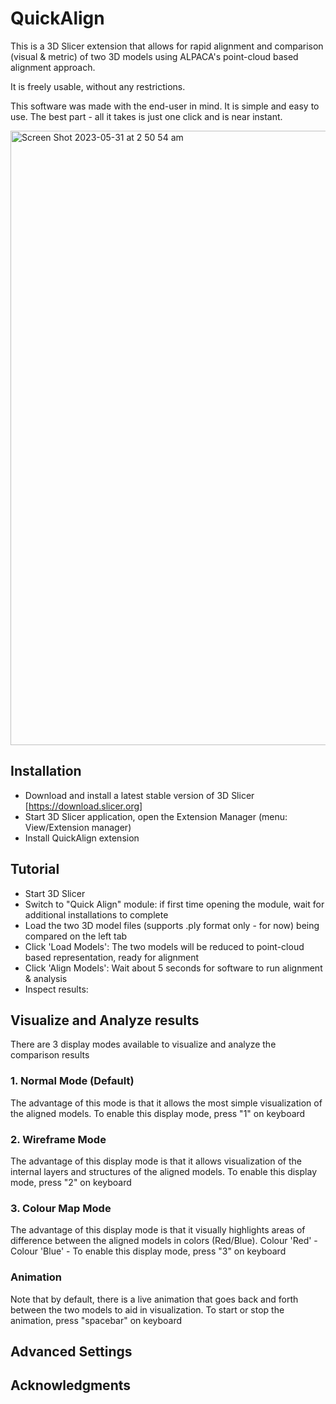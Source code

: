 # QuickAlign

This is a 3D Slicer extension that allows for rapid alignment and comparison (visual & metric) of two 3D models using ALPACA's point-cloud based alignment approach.

It is freely usable, without any restrictions.

This software was made with the end-user in mind. It is simple and easy to use.
The best part - all it takes is just one click and is near instant.

<img width="983" alt="Screen Shot 2023-05-31 at 2 50 54 am" src="https://github.com/seanchoi0519/SlicerQuickAlign/assets/33897705/56f2cdb4-c033-4156-853b-6ff4efbe1978">


## Installation

- Download and install a latest stable version of 3D Slicer [https://download.slicer.org]
- Start 3D Slicer application, open the Extension Manager (menu: View/Extension manager)
- Install QuickAlign extension

## Tutorial
- Start 3D Slicer
- Switch to "Quick Align" module: if first time opening the module, wait for additional installations to complete 
- Load the two 3D model files (supports .ply format only - for now) being compared on the left tab
- Click 'Load Models': The two models will be reduced to point-cloud based representation, ready for alignment
- Click 'Align Models': Wait about 5 seconds for software to run alignment & analysis
- Inspect results: 

## Visualize and Analyze results
There are 3 display modes available to visualize and analyze the comparison results
### 1. Normal Mode (Default)

The advantage of this mode is that it allows the most simple visualization of the aligned models.
To enable this display mode, press "1" on keyboard

### 2. Wireframe Mode

The advantage of this display mode is that it allows visualization of the internal layers and structures of the aligned models.
To enable this display mode, press "2" on keyboard

### 3. Colour Map Mode

The advantage of this display mode is that it visually highlights areas of difference between the aligned models in colors (Red/Blue).
Colour 'Red' - 
Colour 'Blue' - 
To enable this display mode, press "3" on keyboard

### Animation

Note that by default, there is a live animation that goes back and forth between the two models to aid in visualization.
To start or stop the animation, press "spacebar" on keyboard

## Advanced Settings


## Acknowledgments



